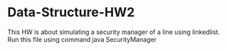 # Data-Structure-HW2
This HW is about simulating a security manager of a line using linkedlist.
Run this file using command java SecurityManager